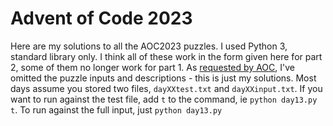 # Advent of Code 2023

Here are my solutions to all the AOC2023 puzzles. I used Python 3, standard library only. I think all of these work in the form given here for part 2, some of them no longer work for part 1. As [requested by AOC](https://adventofcode.com/2023/about), I've omitted the puzzle inputs and descriptions - this is just my solutions. Most days assume you stored two files, `dayXXtest.txt` and `dayXXinput.txt`. If you want to run against the test file, add `t` to the command, ie `python day13.py t`. To run against the full input, just `python day13.py`
